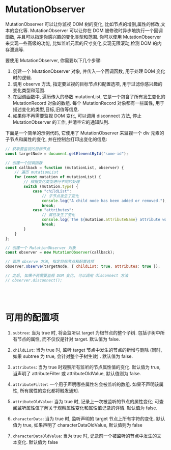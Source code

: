 # MutationObserver

MutationObserver 可以让你监视 DOM 树的变化, 比如节点的增删,属性的修改,文本的变化等. MutationObserver 可以让你在 DOM 被修改时异步地执行一个回调函数, 并且可以指定你感兴趣的变化类型和范围. 你可以使用 MutationObserver 来实现一些高级的功能, 比如监听元素的尺寸变化,实现无限滚动,检测 DOM 的内存泄漏等.

要使用 MutationObserver, 你需要以下几个步骤:

1.  创建一个 MutationObserver 对象, 并传入一个回调函数, 用于处理 DOM 变化时的逻辑.
2.  调用 observe 方法, 指定要监视的目标节点和配置选项, 用于过滤你感兴趣的变化类型和范围.
3.  在回调函数中, 遍历传入的参数 mutationList, 它是一个包含了所有发生变化的 MutationRecord 对象的数组. 每个 MutationRecord 对象都有一些属性, 用于描述变化的类型,目标,旧值等信息.
4.  如果你不再需要监视 DOM 变化, 可以调用 disconnect 方法, 停止 MutationObserver 的工作, 并清空它的通知队列.

下面是一个简单的示例代码, 它使用了 MutationObserver 来监视一个 div 元素的子节点和属性的变化, 并在控制台打印出变化的信息:

```javascript
// 获取要监视的目标节点
const targetNode = document.getElementById("some-id");

// 创建一个回调函数
const callback = function (mutationList, observer) {
    // 遍历 mutationList
    for (const mutation of mutationList) {
        // 根据变化类型进行不同的处理
        switch (mutation.type) {
            case "childList":
                // 子节点发生了变化
                console.log("A child node has been added or removed.");
                break;
            case "attributes":
                // 属性发生了变化
                console.log(`The ${mutation.attributeName} attribute was modified.`);
                break;
        }
    }
};

// 创建一个 MutationObserver 对象
const observer = new MutationObserver(callback);

// 调用 observe 方法, 指定目标节点和配置选项
observer.observe(targetNode, { childList: true, attributes: true });

// 之后, 如果不再需要监视 DOM 变化, 可以调用 disconnect 方法
// observer.disconnect();
```

<br><br>

# 可用的配置项

1.  `subtree`: 当为 true 时, 将会监听以 target 为根节点的整个子树. 包括子树中所有节点的属性, 而不仅仅是针对 target. 默认值为 false.

2.  `childList`: 当为 true 时, 监听 target 节点中发生的节点的新增与删除 (同时, 如果 subtree 为 true, 会针对整个子树生效) . 默认值为 false.

3.  `attributes`: 当为 true 时观察所有监听的节点属性值的变化. 默认值为 true, 当声明了 attributeFilter 或 attributeOldValue, 默认值则为 false.

4.  `attributeFilter`: 一个用于声明哪些属性名会被监听的数组. 如果不声明该属性, 所有属性的变化都将触发通知.

5.  `attributeOldValue`: 当为 true 时, 记录上一次被监听的节点的属性变化; 可查阅监听属性值了解关于观察属性变化和属性值记录的详情. 默认值为 false.

6.  `characterData`: 当为 true 时, 监听声明的 target 节点上所有字符的变化. 默认值为 true, 如果声明了 characterDataOldValue, 默认值则为 false

7.  `characterDataOldValue`: 当为 true 时, 记录前一个被监听的节点中发生的文本变化. 默认值为 false

<br>
